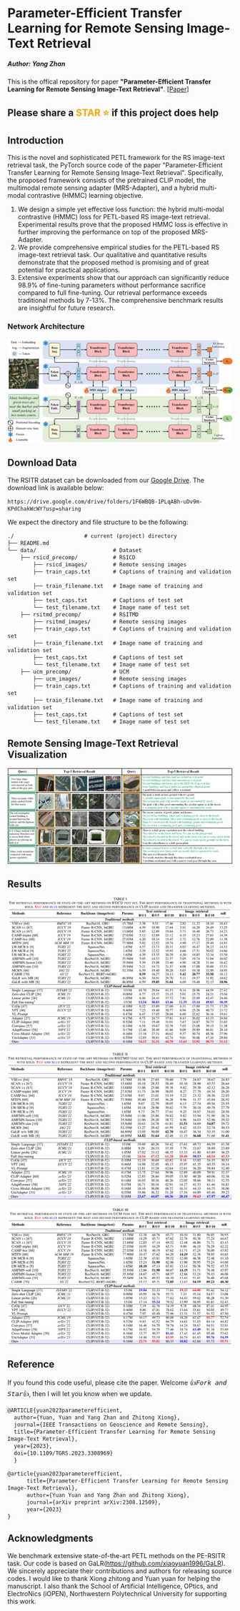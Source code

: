 # Parameter-Efficient Transfer Learning for Remote Sensing Image-Text Retrieval
##### Author: Yang Zhan
This is the offical repository for paper **"Parameter-Efficient Transfer Learning for Remote Sensing Image-Text Retrieval"**. [[Paper](https://arxiv.org/abs/2308.12509)]

## Please share a <font color='orange'>STAR ⭐</font> if this project does help

## Introduction
This is the novel and sophisticated PETL framework for the RS image-text retrieval task, the PyTorch source code of the paper "Parameter-Efficient Transfer Learning for Remote Sensing Image-Text Retrieval". Specifically, the proposed framework consists of the pretrained CLIP model, the multimodal remote sensing adapter (MRS-Adapter), and a hybrid multi-modal contrastive (HMMC) learning objective.

1. We design a simple yet effective loss function: the hybrid multi-modal contrastive (HMMC) loss for PETL-based RS image-text retrieval. Experimental results prove that the proposed HMMC loss is effective in further improving the performance on top of the proposed MRS-Adapter.
2. We provide comprehensive empirical studies for the PETL-based RS image-text retrieval task. Our qualitative and quantitative results demonstrate that the proposed method is promising and of great potential for practical applications.
3. Extensive experiments show that our approach can significantly reduce 98.9\% of fine-tuning parameters without performance sacrifice compared to full fine-tuning. Our retrieval performance exceeds traditional methods by 7-13\%. The comprehensive benchmark results are insightful for future research.



### Network Architecture
<p align="middle">
    <img src="fig/model.jpg">
</p>



## Download Data
The RSITR dataset can be downloaded from our [Google Drive](https://drive.google.com/drive/folders/1F6WBQB-1PLqABh-uDv9m-KPdChakWcWY?usp=sharing). The download link is available below:
```
https://drive.google.com/drive/folders/1F6WBQB-1PLqABh-uDv9m-KPdChakWcWY?usp=sharing
```

We expect the directory and file structure to be the following:
```
./                      # current (project) directory
├── README.md
└── data/                        # Dataset
    ├── rsicd_precomp/           # RSICD
        ├── rsicd_images/        # Remote sensing images
        ├── train_caps.txt       # Captions of training and validation set
        ├── train_filename.txt   # Image name of training and validation set
        ├── test_caps.txt        # Captions of test set
        └── test_filename.txt    # Image name of test set
    ├── rsitmd_precomp/          # RSITMD
        ├── rsitmd_images/       # Remote sensing images
        ├── train_caps.txt       # Captions of training and validation set
        ├── train_filename.txt   # Image name of training and validation set
        ├── test_caps.txt        # Captions of test set
        └── test_filename.txt    # Image name of test set
    ├── ucm_precomp/             # UCM
        ├── ucm_images/          # Remote sensing images
        ├── train_caps.txt       # Captions of training and validation set
        ├── train_filename.txt   # Image name of training and validation set
        ├── test_caps.txt        # Captions of test set
        └── test_filename.txt    # Image name of test set
```


## Remote Sensing Image-Text Retrieval Visualization
<p align="middle">
    <img src="fig/result.jpg">
</p>

## Results
<p align="middle">
    <img src="fig/result_RSICD.png">
</p>

<p align="middle">
    <img src="fig/result_RSITMD.png">
</p>

<p align="middle">
    <img src="fig/result_UCM.png">
</p>


## Reference
If you found this code useful, please cite the paper. Welcome :+1:_<big>`Fork and Star`</big>_:+1:, then I will let you know when we update.
```
@ARTICLE{yuan2023parameterefficient,
  author={Yuan, Yuan and Yang Zhan and Zhitong Xiong},
  journal={IEEE Transactions on Geoscience and Remote Sensing}, 
  title={Parameter-Efficient Transfer Learning for Remote Sensing Image-Text Retrieval}, 
  year={2023},
  doi={10.1109/TGRS.2023.3308969}
  }
```
```
@article{yuan2023parameterefficient,
      title={Parameter-Efficient Transfer Learning for Remote Sensing Image-Text Retrieval}, 
      author={Yuan Yuan and Yang Zhan and Zhitong Xiong},
      journal={arXiv preprint arXiv:2308.12509},
      year={2023}
}
```

## Acknowledgments
We benchmark extensive state-of-the-art PETL methods on the PE-RSITR task. Our code is based on GaLR(https://github.com/xiaoyuan1996/GaLR). We sincerely appreciate their contributions and authors for releasing source codes. I would like to thank Xiong zhitong and Yuan yuan for helping the manuscript. I also thank the School of Artificial Intelligence, OPtics, and ElectroNics (iOPEN), Northwestern Polytechnical University for supporting this work.
